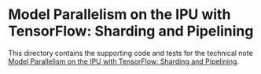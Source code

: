 <!-- Copyright (c) 2022 Graphcore Ltd. All rights reserved. -->
# Model Parallelism on the IPU with TensorFlow: Sharding and Pipelining

This directory contains the supporting code and tests for the technical note [Model Parallelism on the IPU with TensorFlow: Sharding and Pipelining](https://docs.graphcore.ai/projects/tf-model-parallelism/page/).
